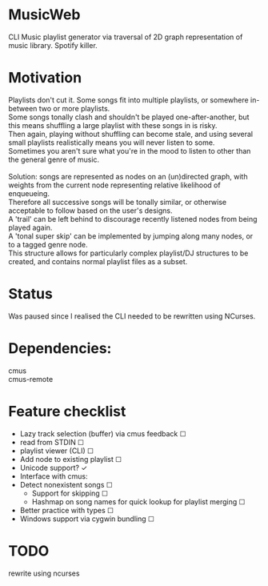 # MusicWeb
CLI Music playlist generator via traversal of 2D graph representation of music library. Spotify killer.

# Motivation
Playlists don't cut it. Some songs fit into multiple playlists, or somewhere in-between two or more playlists.<br>
Some songs tonally clash and shouldn't be played one-after-another, but this means shuffling a large playlist with these songs in is risky.<br>
Then again, playing without shuffling can become stale, and using several small playlists realistically means you will never listen to some.<br>
Sometimes you aren't sure what you're in the mood to listen to other than the general genre of music.<br>
<br>
Solution: songs are represented as nodes on an (un)directed graph, with weights from the current node representing relative likelihood of enqueueing. <br>
Therefore all successive songs will be tonally similar, or otherwise acceptable to follow based on the user's designs.<br>
A 'trail' can be left behind to discourage recently listened nodes from being played again. <br>
A 'tonal super skip' can be implemented by jumping along many nodes, or to a tagged genre node. <br>
This structure allows for particularly complex playlist/DJ structures to be created, and contains normal playlist files as a subset.



# Status
Was paused since I realised the CLI needed to be rewritten using NCurses.

# Dependencies:

cmus<br>
cmus-remote

# Feature checklist
* Lazy track selection (buffer) via cmus feedback               ☐
* read from STDIN                                               ☐
* playlist viewer (CLI)                                         ☐
* Add node to existing playlist                                 ☐
* Unicode support?                                              ✓
* Interface with cmus:                                          
* Detect nonexistent songs                                      ☐
    - Support for skipping                                          ☐
    - Hashmap on song names for quick lookup for playlist merging   ☐
* Better practice with types                                    ☐
* Windows support via cygwin bundling                           ☐

# TODO
rewrite using ncurses